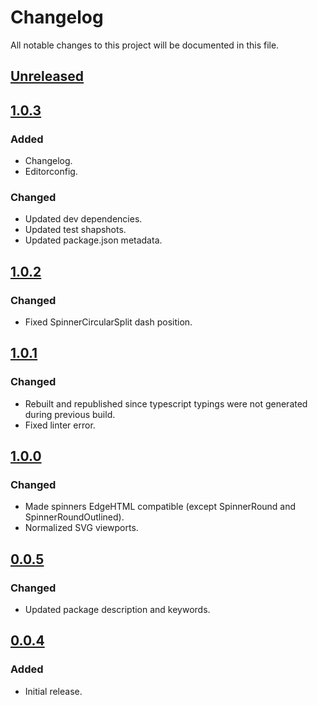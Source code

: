 # Changelog

All notable changes to this project will be documented in this file.

## [Unreleased]

## [1.0.3]

### Added
- Changelog.
- Editorconfig.

### Changed
- Updated dev dependencies.
- Updated test shapshots.
- Updated package.json metadata.

## [1.0.2]

### Changed
- Fixed SpinnerCircularSplit dash position.

## [1.0.1]

### Changed
- Rebuilt and republished since typescript typings were not generated during previous build.
- Fixed linter error.

## [1.0.0]

### Changed
- Made spinners EdgeHTML compatible (except SpinnerRound and SpinnerRoundOutlined).
- Normalized SVG viewports.

## [0.0.5]

### Changed
- Updated package description and keywords.

## [0.0.4]

### Added
- Initial release.

[unreleased]: https://github.com/adexin/spinners-react/compare/v1.0.3...HEAD
[1.0.3]: https://github.com/adexin/spinners-react/compare/v1.0.2...v1.0.3
[1.0.2]: https://github.com/adexin/spinners-react/compare/v1.0.1...v1.0.2
[1.0.1]: https://github.com/adexin/spinners-react/compare/v1.0.0...v1.0.1
[1.0.0]: https://github.com/adexin/spinners-react/compare/v0.0.5...v1.0.0
[0.0.5]: https://github.com/adexin/spinners-react/compare/v0.0.4...v0.0.5
[0.0.4]: https://github.com/adexin/spinners-react/releases/tag/v0.0.4
